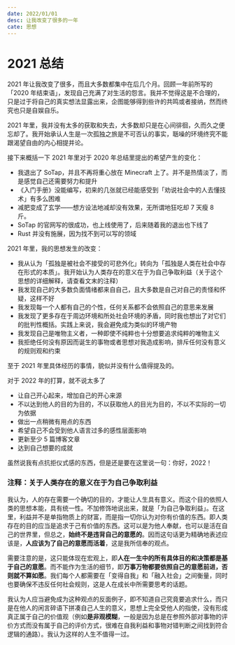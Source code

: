```yaml
---
date: 2022/01/01
desc: 让我改变了很多的一年
cate: 思想
---
```

# 2021 总结

2021 年让我改变了很多，而且大多数都集中在后几个月。回顾一年前所写的「2020 年结束语」，发现自己充满了对生活的怨言。我并不觉得这是不合理的，只是过于将自己的真实想法显露出来，企图能够得到些许的共鸣或者接纳，然而终究也只是自娱自乐。

2021 年里，我并没有太多的获取和失去，大多数却只是在心间徘徊，久而久之便忘却了。我开始承认人生是一次孤独之旅是不可否认的事实，聒噪的环境终究不能跟渴望自由的内心相提并论。

接下来概括一下 2021 年里对于 2020 年总结里提出的希望产生的变化：
- 我退出了 SoTap，并且不再将重心放在 Minecraft 上了。并不是热情淡了，而是感觉自己还需要努力和提升
- 《入门手册》没能编写，初来的几张就已经能感受到「劝说社会中的人去懂技术」有多么困难
- 减肥变成了玄学——想方设法地减却没有效果，无所谓地狂吃却 7 天瘦 8 斤。
- SoTap 的官网写的很成功，也上线使用了，后来随着我的退出也下线了
- Rust 并没有施展，因为找不到可以写的领域

2021 年里，我的思想发生的改变：
- 我从认为「孤独是被社会不接受的可悲外化」转向为「孤独是人类在社会中存在形式的本质」。我开始认为人类存在的意义在于为自己争取利益（关于这个思想的详细解释，请查看文末的注释）
- 我发现自己的大多数负面情绪都来自自己，且大多数是自己对自己的责怪和怀疑，这样不好
- 我发现每一个人都有自己的个性，任何关系都不会依照自己的意思来发展
- 我发现了更多存在于周边环境和所处社会环境的矛盾，同时我也想出了对它们的批判性概括。实践上来说，我会避免成为类似的环境产物
- 我发现自己是唯物主义者，一种即使不纯粹也十分想要追求纯粹的唯物主义
- 我拒绝任何没有原因而诞生的事物或者思想对我造成影响，排斥任何没有意义的规则观和约束

至于 2021 年里具体经历的事情，貌似并没有什么值得提及的。

对于 2022 年的打算，就不说太多了
- 让自己开心起来，增加自己的开心来源
- 不以达到他人的目的为目的，不以获取他人的目光为目的，不以不实际的一切为依据
- 做出一点稍微有用点的东西
- 希望自己不会受到他人语言过多的感性层面影响
- 更新至少 5 篇博客文章
- 达到自己想要的成就

虽然说我有点抗拒仪式感的东西，但是还是要在这里说一句：你好，2022！

### 注释：关于人类存在的意义在于为自己争取利益

我认为，人的存在需要一个确切的目的，才能让人生具有意义。而这个目的依照人类的思想本能，具有统一性。不加修饰地说出来，就是「为自己争取利益」。在这里，利益并不是单指物质上的财富，而是指一切你认为对你有价值的东西。即人类存在的目的应当是追求于己有价值的东西。这可以是为他人奉献，也可以是活在自己的世界里，但总之，**始终不是违背自己的意愿的**。因而这句话更为精确地表述应该是，**人应该为了自己的意愿而活着**，这是我所信奉的观点。

需要注意的是，这只能体现在宏观上，即**人在一生中的所有具体目的和决策都是基于自己的意愿**。而不能作为生活的细节，即**万事万物都要依照自己的意愿前进，否则就不算如愿**。我们每个人都需要在「变得自我」和「融入社会」之间衡量，同时也要确保不违反任何社会规则，这是人在成长中所需要思考的话题。

我认为人应当避免成为这种观点的反面例子，即不知道自己究竟要追求什么，而只是在他人的闲言碎语下拼凑自己人生的意义，思想上完全受他人的指使，没有形成真正属于自己的价值观（例如**是非观模糊**，一般是因为总是在参照外部对事物的评价方式而没有属于自己的评价方式，很难在自我利益和事物对错判断之间找到符合逻辑的通路）。我认为这样的人生不值得一过。
